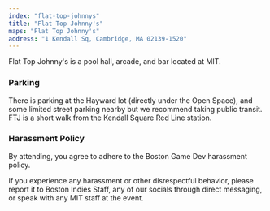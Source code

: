 ```yaml
---
index: "flat-top-johnnys"
title: "Flat Top Johnny's"
maps: "Flat Top Johnny's"
address: "1 Kendall Sq, Cambridge, MA 02139-1520"
---
```


Flat Top Johnny's is a pool hall, arcade, and bar located at MIT. 

### Parking
There is parking at the Hayward lot (directly under the Open Space), and some limited street parking nearby but we recommend taking public transit. FTJ is a short walk from the Kendall Square Red Line station.

### Harassment Policy

By attending, you agree to adhere to the Boston Game Dev harassment policy.

If you experience any harassment or other disrespectful behavior, please report it to Boston Indies Staff, any of our socials through direct messaging, or speak with any MIT staff at the event.